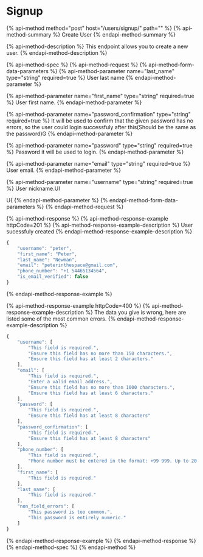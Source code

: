# Signup

{% api-method method="post" host="/users/signup/" path="" %}
{% api-method-summary %}
Create User
{% endapi-method-summary %}

{% api-method-description %}
This endpoint allows you to create a new user.
{% endapi-method-description %}

{% api-method-spec %}
{% api-method-request %}
{% api-method-form-data-parameters %}
{% api-method-parameter name="last\_name" type="string" required=true %}
User last name
{% endapi-method-parameter %}

{% api-method-parameter name="first\_name" type="string" required=true %}
User first name.
{% endapi-method-parameter %}

{% api-method-parameter name="password\_confirmation" type="string" required=true %}
It will be used to confirm that the given password has no errors, so the user could login successfuly after this\(Should be the same as the password\)G
{% endapi-method-parameter %}

{% api-method-parameter name="password" type="string" required=true %}
Password it will be used to login.
{% endapi-method-parameter %}

{% api-method-parameter name="email" type="string" required=true %}
User email.
{% endapi-method-parameter %}

{% api-method-parameter name="username" type="string" required=true %}
User nickname.UI  
  
U{
{% endapi-method-parameter %}
{% endapi-method-form-data-parameters %}
{% endapi-method-request %}

{% api-method-response %}
{% api-method-response-example httpCode=201 %}
{% api-method-response-example-description %}
User sucessfuly created
{% endapi-method-response-example-description %}

```javascript
{
    "username": "peter",
    "first_name": "Peter",
    "last_name": "Newman",
    "email": "peterinthespace@gmail.com",
    "phone_number": "+1 54465134564",
    "is_email_verified": false
}
```
{% endapi-method-response-example %}

{% api-method-response-example httpCode=400 %}
{% api-method-response-example-description %}
The data you give is wrong, here are listed some of the most common errors.
{% endapi-method-response-example-description %}

```javascript
{
    "username": [
        "This field is required.",
        "Ensure this field has no more than 150 characters.",
        "Ensure this field has at least 2 characters."
    ],
    "email": [
        "This field is required.",
        "Enter a valid email address.",
        "Ensure this field has no more than 1000 characters.",
        "Ensure this field has at least 6 characters."
    ],
    "password": [
        "This field is required.",
        "Ensure this field has at least 8 characters"
    ],
    "password_confirmation": [
        "This field is required.",
        "Ensure this field has at least 8 characters"
    ],
    "phone_number": [
        "This field is required.",
        "Phone number must be entered in the format: +99 999. Up to 20 digits allowed."
    ],
    "first_name": [
        "This field is required."
    ],
    "last_name": [
        "This field is required."
    ],
    "non_field_errors": [
        "This password is too common.",
        "This password is entirely numeric."
    ]
}
```
{% endapi-method-response-example %}
{% endapi-method-response %}
{% endapi-method-spec %}
{% endapi-method %}



